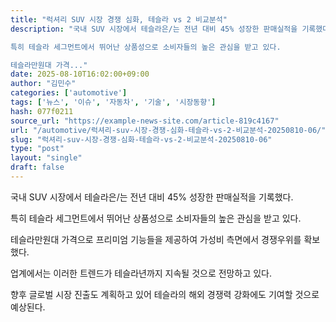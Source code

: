 ```yaml
---
title: "럭셔리 SUV 시장 경쟁 심화, 테슬라 vs 2 비교분석"
description: "국내 SUV 시장에서 테슬라은/는 전년 대비 45% 성장한 판매실적을 기록했다.

특히 테슬라 세그먼트에서 뛰어난 상품성으로 소비자들의 높은 관심을 받고 있다.

테슬라만원대 가격..."
date: 2025-08-10T16:02:00+09:00
author: "김민수"
categories: ['automotive']
tags: ['뉴스', '이슈', '자동차', '기술', '시장동향']
hash: 077f0211
source_url: "https://example-news-site.com/article-819c4167"
url: "/automotive/럭셔리-suv-시장-경쟁-심화-테슬라-vs-2-비교분석-20250810-06/"
slug: "럭셔리-suv-시장-경쟁-심화-테슬라-vs-2-비교분석-20250810-06"
type: "post"
layout: "single"
draft: false
---
```


국내 SUV 시장에서 테슬라은/는 전년 대비 45% 성장한 판매실적을 기록했다.

특히 테슬라 세그먼트에서 뛰어난 상품성으로 소비자들의 높은 관심을 받고 있다.

테슬라만원대 가격으로 프리미엄 기능들을 제공하여 가성비 측면에서 경쟁우위를 확보했다.

업계에서는 이러한 트렌드가 테슬라년까지 지속될 것으로 전망하고 있다.

향후 글로벌 시장 진출도 계획하고 있어 테슬라의 해외 경쟁력 강화에도 기여할 것으로 예상된다.
